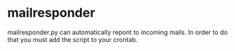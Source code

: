 # mailresponder
mailresponder.py can automatically repont to incoming mails. In order to do that you must add the script to your crontab.
